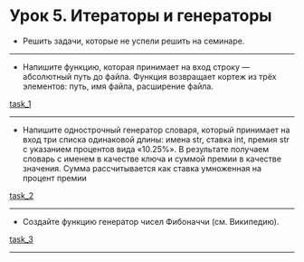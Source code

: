 # Урок 5. Итераторы и генераторы
- Решить задачи, которые не успели решить на семинаре.
___

- Напишите функцию, которая принимает на вход строку — абсолютный путь до файла. Функция возвращает кортеж из трёх
  элементов: путь, имя файла, расширение файла.

[task_1](task_1.py)
___

- Напишите однострочный генератор словаря, который принимает на вход три списка одинаковой длины: имена str, ставка int,
  премия str с указанием процентов вида «10.25%». В результате получаем словарь с именем в качестве ключа и суммой
  премии в качестве значения. Сумма рассчитывается как ставка умноженная на процент премии

[task_2](task_2.py)
___

- Создайте функцию генератор чисел Фибоначчи (см. Википедию).

[task_3](task_3.py)
___